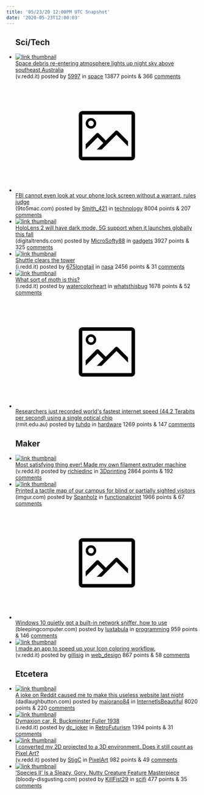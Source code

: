 ```yaml
---
title: '05/23/20 12:00PM UTC Snapshot'
date: '2020-05-23T12:00:03'
---
```

<ul>
<h2>Sci/Tech</h2>

<li><a href='https://v.redd.it/nymvixkzmc051'><img src='https://b.thumbs.redditmedia.com/QVi4TkB9UUWnTmrRNgSN7EYzE2epXV-wJ1CdI0FPWcE.jpg' alt='link thumbnail'></a><div><div class='linkTitle'><a href='https://v.redd.it/nymvixkzmc051'>Space debris re-entering atmosphere lights up night sky above southeast Australia</a></div>(v.redd.it) posted by <a href='https://www.reddit.com/user/5997'>5997</a> in <a href='https://www.reddit.com/r/space'>space</a> 13877 points & 366 <a href='https://www.reddit.com/r/space/comments/goncn1/space_debris_reentering_atmosphere_lights_up/'>comments</a></div></li>

<li><a href='https://9to5mac.com/2020/05/22/phone-lock-screen/'><svg version='1.1' viewBox='-34 -14 104 64' preserveAspectRatio='xMidYMid meet' xmlns='http://www.w3.org/2000/svg' xmlns:xlink='http://www.w3.org/1999/xlink'>
    <title>link thumbnail</title>
    <path d='M32,4H4A2,2,0,0,0,2,6V30a2,2,0,0,0,2,2H32a2,2,0,0,0,2-2V6A2,2,0,0,0,32,4ZM4,30V6H32V30Z'></path>
    <path d='M8.92,14a3,3,0,1,0-3-3A3,3,0,0,0,8.92,14Zm0-4.6A1.6,1.6,0,1,1,7.33,11,1.6,1.6,0,0,1,8.92,9.41Z'></path>
    <path d='M22.78,15.37l-5.4,5.4-4-4a1,1,0,0,0-1.41,0L5.92,22.9v2.83l6.79-6.79L16,22.18l-3.75,3.75H15l8.45-8.45L30,24V21.18l-5.81-5.81A1,1,0,0,0,22.78,15.37Z'></path>
    </svg></a><div><div class='linkTitle'><a href='https://9to5mac.com/2020/05/22/phone-lock-screen/'>FBI cannot even look at your phone lock screen without a warrant, rules judge</a></div>(9to5mac.com) posted by <a href='https://www.reddit.com/user/Smith_421'>Smith_421</a> in <a href='https://www.reddit.com/r/technology'>technology</a> 8004 points & 207 <a href='https://www.reddit.com/r/technology/comments/gozk11/fbi_cannot_even_look_at_your_phone_lock_screen/'>comments</a></div></li>

<li><a href='https://www.digitaltrends.com/computing/hololens-2-dark-mode-launching-new-markets-build-2020/'><img src='https://b.thumbs.redditmedia.com/JQcTOzvRz0TIFZHtyJLLm3C1OLrfm2DyWuyP_3mm6zY.jpg' alt='link thumbnail'></a><div><div class='linkTitle'><a href='https://www.digitaltrends.com/computing/hololens-2-dark-mode-launching-new-markets-build-2020/'>HoloLens 2 will have dark mode, 5G support when it launches globally this fall</a></div>(digitaltrends.com) posted by <a href='https://www.reddit.com/user/MicroSofty88'>MicroSofty88</a> in <a href='https://www.reddit.com/r/gadgets'>gadgets</a> 3927 points & 325 <a href='https://www.reddit.com/r/gadgets/comments/gortpc/hololens_2_will_have_dark_mode_5g_support_when_it/'>comments</a></div></li>

<li><a href='https://i.redd.it/gxo38z6vye051.jpg'><img src='https://b.thumbs.redditmedia.com/oQvS12YrEAN4ycuW8LjQEoMMvWG2PFIIWqZh1h62t-E.jpg' alt='link thumbnail'></a><div><div class='linkTitle'><a href='https://i.redd.it/gxo38z6vye051.jpg'>Shuttle clears the tower</a></div>(i.redd.it) posted by <a href='https://www.reddit.com/user/675longtail'>675longtail</a> in <a href='https://www.reddit.com/r/nasa'>nasa</a> 2456 points & 31 <a href='https://www.reddit.com/r/nasa/comments/govsg8/shuttle_clears_the_tower/'>comments</a></div></li>

<li><a href='https://i.redd.it/32md3g8gib051.jpg'><img src='https://b.thumbs.redditmedia.com/cLav6LGzV5AcEJuB_xfUmH0Pv-Qjo8a1y-lp5Jqifsw.jpg' alt='link thumbnail'></a><div><div class='linkTitle'><a href='https://i.redd.it/32md3g8gib051.jpg'>What sort of moth is this?</a></div>(i.redd.it) posted by <a href='https://www.reddit.com/user/watercolorheart'>watercolorheart</a> in <a href='https://www.reddit.com/r/whatsthisbug'>whatsthisbug</a> 1678 points & 52 <a href='https://www.reddit.com/r/whatsthisbug/comments/gojaqv/what_sort_of_moth_is_this/'>comments</a></div></li>

<li><a href='https://www.rmit.edu.au/news/all-news/2020/may/Fastest-internet-speed'><svg version='1.1' viewBox='-34 -14 104 64' preserveAspectRatio='xMidYMid meet' xmlns='http://www.w3.org/2000/svg' xmlns:xlink='http://www.w3.org/1999/xlink'>
    <title>link thumbnail</title>
    <path d='M32,4H4A2,2,0,0,0,2,6V30a2,2,0,0,0,2,2H32a2,2,0,0,0,2-2V6A2,2,0,0,0,32,4ZM4,30V6H32V30Z'></path>
    <path d='M8.92,14a3,3,0,1,0-3-3A3,3,0,0,0,8.92,14Zm0-4.6A1.6,1.6,0,1,1,7.33,11,1.6,1.6,0,0,1,8.92,9.41Z'></path>
    <path d='M22.78,15.37l-5.4,5.4-4-4a1,1,0,0,0-1.41,0L5.92,22.9v2.83l6.79-6.79L16,22.18l-3.75,3.75H15l8.45-8.45L30,24V21.18l-5.81-5.81A1,1,0,0,0,22.78,15.37Z'></path>
    </svg></a><div><div class='linkTitle'><a href='https://www.rmit.edu.au/news/all-news/2020/may/Fastest-internet-speed'>Researchers just recorded world's fastest internet speed (44.2 Terabits per second) using a single optical chip</a></div>(rmit.edu.au) posted by <a href='https://www.reddit.com/user/tuhdo'>tuhdo</a> in <a href='https://www.reddit.com/r/hardware'>hardware</a> 1269 points & 147 <a href='https://www.reddit.com/r/hardware/comments/goid4l/researchers_just_recorded_worlds_fastest_internet/'>comments</a></div></li>

<h2>Maker</h2>

<li><a href='https://v.redd.it/crhsakf20d051'><img src='https://b.thumbs.redditmedia.com/vpKl8vzQsSruj6SjR7kreB2Uw03bPT0B9jJttulgIPY.jpg' alt='link thumbnail'></a><div><div class='linkTitle'><a href='https://v.redd.it/crhsakf20d051'>Most satisfying thing ever! Made my own filament extruder machine</a></div>(v.redd.it) posted by <a href='https://www.reddit.com/user/richiedinc'>richiedinc</a> in <a href='https://www.reddit.com/r/3Dprinting'>3Dprinting</a> 2864 points & 192 <a href='https://www.reddit.com/r/3Dprinting/comments/goow9a/most_satisfying_thing_ever_made_my_own_filament/'>comments</a></div></li>

<li><a href='https://imgur.com/1qyBJkm'><img src='https://a.thumbs.redditmedia.com/Qn3WFaAUKuUfVRPbuHwTUcn3gyt51v7iIsYkzJ95Tv8.jpg' alt='link thumbnail'></a><div><div class='linkTitle'><a href='https://imgur.com/1qyBJkm'>Printed a tactile map of our campus for blind or partially sighted visitors</a></div>(imgur.com) posted by <a href='https://www.reddit.com/user/Spanholz'>Spanholz</a> in <a href='https://www.reddit.com/r/functionalprint'>functionalprint</a> 1966 points & 67 <a href='https://www.reddit.com/r/functionalprint/comments/golki6/printed_a_tactile_map_of_our_campus_for_blind_or/'>comments</a></div></li>

<li><a href='https://www.bleepingcomputer.com/news/microsoft/windows-10-quietly-got-a-built-in-network-sniffer-how-to-use/'><svg version='1.1' viewBox='-34 -14 104 64' preserveAspectRatio='xMidYMid meet' xmlns='http://www.w3.org/2000/svg' xmlns:xlink='http://www.w3.org/1999/xlink'>
    <title>link thumbnail</title>
    <path d='M32,4H4A2,2,0,0,0,2,6V30a2,2,0,0,0,2,2H32a2,2,0,0,0,2-2V6A2,2,0,0,0,32,4ZM4,30V6H32V30Z'></path>
    <path d='M8.92,14a3,3,0,1,0-3-3A3,3,0,0,0,8.92,14Zm0-4.6A1.6,1.6,0,1,1,7.33,11,1.6,1.6,0,0,1,8.92,9.41Z'></path>
    <path d='M22.78,15.37l-5.4,5.4-4-4a1,1,0,0,0-1.41,0L5.92,22.9v2.83l6.79-6.79L16,22.18l-3.75,3.75H15l8.45-8.45L30,24V21.18l-5.81-5.81A1,1,0,0,0,22.78,15.37Z'></path>
    </svg></a><div><div class='linkTitle'><a href='https://www.bleepingcomputer.com/news/microsoft/windows-10-quietly-got-a-built-in-network-sniffer-how-to-use/'>Windows 10 quietly got a built-in network sniffer, how to use</a></div>(bleepingcomputer.com) posted by <a href='https://www.reddit.com/user/luxtabula'>luxtabula</a> in <a href='https://www.reddit.com/r/programming'>programming</a> 959 points & 146 <a href='https://www.reddit.com/r/programming/comments/goxot6/windows_10_quietly_got_a_builtin_network_sniffer/'>comments</a></div></li>

<li><a href='https://v.redd.it/x4zcokmlib051'><img src='https://b.thumbs.redditmedia.com/VbJG0md9TM2rFF_Y-_XjmhaRV-O8UpxqyQtTjhO2zwc.jpg' alt='link thumbnail'></a><div><div class='linkTitle'><a href='https://v.redd.it/x4zcokmlib051'>I made an app to speed up your Icon coloring workflow.</a></div>(v.redd.it) posted by <a href='https://www.reddit.com/user/gillisig'>gillisig</a> in <a href='https://www.reddit.com/r/web_design'>web_design</a> 867 points & 58 <a href='https://www.reddit.com/r/web_design/comments/gojca9/i_made_an_app_to_speed_up_your_icon_coloring/'>comments</a></div></li>

<h2>Etcetera</h2>

<li><a href='https://dadlaughbutton.com/'><img src='https://b.thumbs.redditmedia.com/UHHzoj_19wFDwYgK79svKiHX6lPQaov39e1H_HLygMY.jpg' alt='link thumbnail'></a><div><div class='linkTitle'><a href='https://dadlaughbutton.com/'>A joke on Reddit caused me to make this useless website last night</a></div>(dadlaughbutton.com) posted by <a href='https://www.reddit.com/user/maiorano84'>maiorano84</a> in <a href='https://www.reddit.com/r/InternetIsBeautiful'>InternetIsBeautiful</a> 8020 points & 220 <a href='https://www.reddit.com/r/InternetIsBeautiful/comments/gonivi/a_joke_on_reddit_caused_me_to_make_this_useless/'>comments</a></div></li>

<li><a href='https://i.redd.it/ylmsidgo6d051.jpg'><img src='https://b.thumbs.redditmedia.com/CU9LMz08ymeaJvOOvDR2PFvprBdGd2yuF38MJbPh5WM.jpg' alt='link thumbnail'></a><div><div class='linkTitle'><a href='https://i.redd.it/ylmsidgo6d051.jpg'>Dymaxion car, R. Buckminster Fuller 1938</a></div>(i.redd.it) posted by <a href='https://www.reddit.com/user/dc_joker'>dc_joker</a> in <a href='https://www.reddit.com/r/RetroFuturism'>RetroFuturism</a> 1394 points & 31 <a href='https://www.reddit.com/r/RetroFuturism/comments/gopjxg/dymaxion_car_r_buckminster_fuller_1938/'>comments</a></div></li>

<li><a href='https://v.redd.it/hlwcizdxyg051'><img src='https://b.thumbs.redditmedia.com/35VYFUCRHU4-ZerlqPRPTbjvRhByQhGrt0tDe-X6THI.jpg' alt='link thumbnail'></a><div><div class='linkTitle'><a href='https://v.redd.it/hlwcizdxyg051'>I converted my 2D projected to a 3D environment. Does it still count as Pixel Art?</a></div>(v.redd.it) posted by <a href='https://www.reddit.com/user/StigC'>StigC</a> in <a href='https://www.reddit.com/r/PixelArt'>PixelArt</a> 982 points & 49 <a href='https://www.reddit.com/r/PixelArt/comments/gp11de/i_converted_my_2d_projected_to_a_3d_environment/'>comments</a></div></li>

<li><a href='https://bloody-disgusting.com/editorials/3617813/species-ii-sleazy-gory-nutty-creature-feature-masterpiece-love-90s-horror/'><img src='https://b.thumbs.redditmedia.com/pK0ZTh4vGj4ZiM7flmj6aiYcAdSUkx-oYMuxg4fahWc.jpg' alt='link thumbnail'></a><div><div class='linkTitle'><a href='https://bloody-disgusting.com/editorials/3617813/species-ii-sleazy-gory-nutty-creature-feature-masterpiece-love-90s-horror/'>‘Species II’ Is a Sleazy, Gory, Nutty Creature Feature Masterpiece</a></div>(bloody-disgusting.com) posted by <a href='https://www.reddit.com/user/KillFist29'>KillFist29</a> in <a href='https://www.reddit.com/r/scifi'>scifi</a> 477 points & 35 <a href='https://www.reddit.com/r/scifi/comments/gomxw4/species_ii_is_a_sleazy_gory_nutty_creature/'>comments</a></div></li>

</ul>
